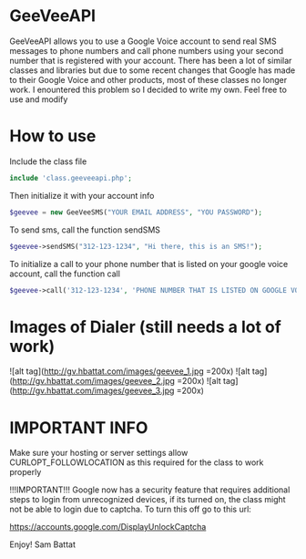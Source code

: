 GeeVeeAPI
=========
GeeVeeAPI allows you to use a Google Voice account to send real SMS messages to phone numbers and call phone numbers using your second number that is registered with your account. There has been a lot of similar classes and libraries but due to some recent changes that Google has made to their Google Voice and other products, most of these classes no longer work. I enountered this problem so I decided to write my own. Feel free to use and modify

How to use
==========
Include the class file
```php
include 'class.geeveeapi.php';
```

Then initialize it with your account info
```php
$geevee = new GeeVeeSMS("YOUR EMAIL ADDRESS", "YOU PASSWORD");
```

To send sms, call the function sendSMS
```php
$geevee->sendSMS("312-123-1234", "Hi there, this is an SMS!");
```

To initialize a call to your phone number that is listed on your google voice account, call the function call
```php
$geevee->call('312-123-1234', 'PHONE NUMBER THAT IS LISTED ON GOOGLE VOICE ACCOUNT');
```

Images of Dialer (still needs a lot of work)
============================================
![alt tag](http://gv.hbattat.com/images/geevee_1.jpg =200x)
![alt tag](http://gv.hbattat.com/images/geevee_2.jpg =200x)
![alt tag](http://gv.hbattat.com/images/geevee_3.jpg =200x)

IMPORTANT INFO
==============
Make sure your hosting or server settings allow CURLOPT_FOLLOWLOCATION
as this required for the class to work properly

!!!IMPORTANT!!!
Google now has a security feature that requires additional steps to login from unrecognized devices, if its turned on, the class might not be able to login due to captcha. To turn this off go to this url:

https://accounts.google.com/DisplayUnlockCaptcha




Enjoy!
Sam Battat 
